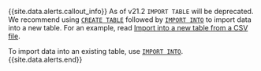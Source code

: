 {{site.data.alerts.callout_info}}
As of v21.2 `IMPORT TABLE` will be deprecated. We recommend using [`CREATE TABLE`](create-table.html) followed by [`IMPORT INTO`](import-into.html) to import data into a new table. For an example, read [Import into a new table from a CSV file](import-into.html#import-into-a-new-table-from-a-csv-file).

To import data into an existing table, use [`IMPORT INTO`](import-into.html).
{{site.data.alerts.end}}
